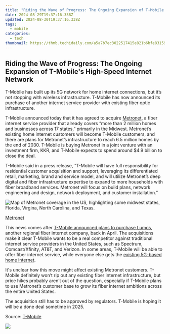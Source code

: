```yaml
---
title: "Riding the Wave of Progress: The Ongoing Expansion of T-Mobile's High-Speed Internet Network"
date: 2024-08-29T19:37:16.338Z
updated: 2024-08-30T19:37:16.338Z
tags:
  - mobile
categories:
  - tech
thumbnail: https://thmb.techidaily.com/a5a7b7ec3022517415e821b6bfe83159465cabea96e97b208c8652bd209d1315.jpg
---
```


## Riding the Wave of Progress: The Ongoing Expansion of T-Mobile's High-Speed Internet Network

T-Mobile has built up its 5G network for home internet connections, but it’s not stopping with wireless infrastructure. T-Mobile has now announced its purchase of another internet service provider with existing fiber optic infrastructure.

 T-Mobile announced today that it has agreed to acquire [Metronet](https://www.metronet.com/), a fiber internet service provider that already covers “more than 2 million homes and businesses across 17 states,” primarily in the Midwest. Metronet’s existing home internet customers will become T-Mobile customers, and there are plans for Metronet’s infrastructure to reach 6.5 million homes by the end of 2030\. T-Mobile is buying Metronet in a joint venture with an investment firm, KKR, and T-Mobile expects to spend around $4.9 billion to close the deal.

 T-Mobile said in a press release, “T-Mobile will have full responsibility for residential customer acquisition and support, leveraging its differentiated retail, marketing, brand and service model, and will utilize Metronet’s deep digital and fiber infrastructure expertise to expand to more households with fiber broadband services. Metronet will focus on build plans, network engineering and design, network deployment, and customer installation.”

![Map of Metronet coverage in the US, highlighting some midwest states, Florida, Virgina, North Carolina, and Texas.](https://static1.howtogeekimages.com/wordpress/wp-content/uploads/2024/07/metronet-coverage-availability-map-june-2024.jpeg) 

[Metronet](https://www.metronet.com/check-availability)

 This news comes after [T-Mobile announced plans to purchase Lumos](https://extra-resources.techidaily.com/2024-approved-pinnacle-studio-25-review/), another regional fiber internet company, back in April. The acquisitions make it clear T-Mobile wants to be a real competitor against traditional internet service providers in the United States, such as Spectrum, Comcast/Xfinity, AT&T, and Verizon. In some areas, T-Mobile will be able to offer fiber internet service, while everyone else gets the [existing 5G-based home internet](https://facebook-video-content.techidaily.com/efficiency-in-advertising-post-facebook-algorithm-overhaul/).

 It's unclear how this move might affect existing Metronet customers. T-Mobile definitely won’t rip out any existing fiber internet infrastructure, but price hikes probably aren’t out of the question, especially if T-Mobile plans to use Metronet’s customer base to grow its fiber internet ambitions across the entire United States.

 The acquisition still has to be approved by regulators. T-Mobile is hoping it will be a done deal sometime in 2025.

 Source: [T-Mobile](https://www.businesswire.com/news/home/20240721534140/en/T-Mobile-and-KKR-Announce-Joint-Venture-to-Acquire-Metronet-and-Offer-Leading-Fiber-Solution-to-More-U.S.-Consumers/)

<ins class="adsbygoogle"
     style="display:block"
     data-ad-format="autorelaxed"
     data-ad-client="ca-pub-7571918770474297"
     data-ad-slot="1223367746"></ins>



<ins class="adsbygoogle"
     style="display:block"
     data-ad-client="ca-pub-7571918770474297"
     data-ad-slot="8358498916"
     data-ad-format="auto"
     data-full-width-responsive="true"></ins>



<!-- affiliate ads begin -->
<a href="https://secure.2checkout.com/order/checkout.php?PRODS=37100474&QTY=1&AFFILIATE=108875&CART=1"><img src="https://awario.com/images/pages/index/img-leads-1280@1x.avif" border="0"></a>
<!-- affiliate ads end -->